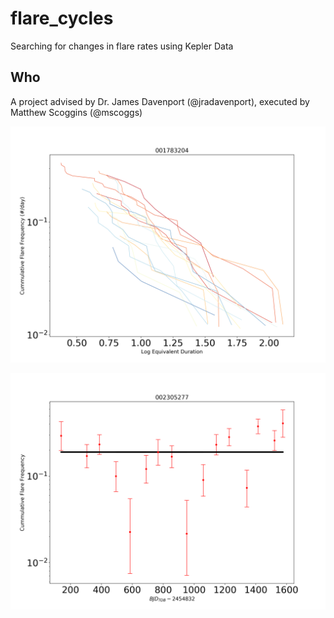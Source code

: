 # flare_cycles
Searching for changes in flare rates using Kepler Data

## Who
A project advised by Dr. James Davenport (@jradavenport), executed by Matthew Scoggins (@mscoggs)

![alt text](https://github.com/mscoggs/flare_cycles/blob/master/energy_vs_frequency_plot/001783204_whole_FFD.png)

![alt text](https://raw.githubusercontent.com/mscoggs/flare_cycles/master/time_vs_frequency_plot/002305277_vs_time_E%3D2.png)
